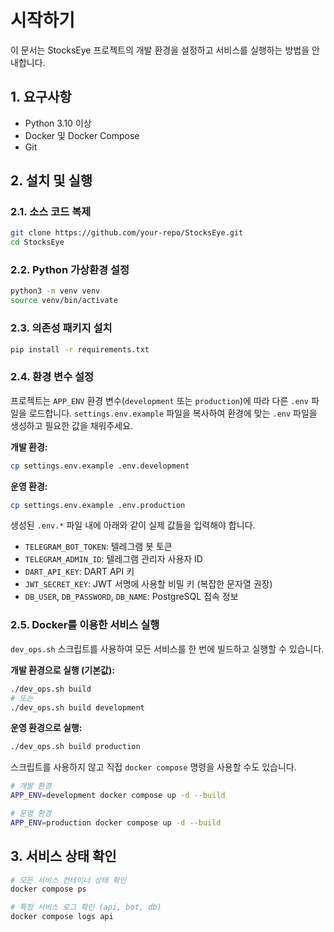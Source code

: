 # 시작하기

이 문서는 StocksEye 프로젝트의 개발 환경을 설정하고 서비스를 실행하는 방법을 안내합니다.

## 1. 요구사항

- Python 3.10 이상
- Docker 및 Docker Compose
- Git

## 2. 설치 및 실행

### 2.1. 소스 코드 복제

```bash
git clone https://github.com/your-repo/StocksEye.git
cd StocksEye
```

### 2.2. Python 가상환경 설정

```bash
python3 -m venv venv
source venv/bin/activate
```

### 2.3. 의존성 패키지 설치

```bash
pip install -r requirements.txt
```

### 2.4. 환경 변수 설정

프로젝트는 `APP_ENV` 환경 변수(`development` 또는 `production`)에 따라 다른 `.env` 파일을 로드합니다. `settings.env.example` 파일을 복사하여 환경에 맞는 `.env` 파일을 생성하고 필요한 값을 채워주세요.

**개발 환경:**
```bash
cp settings.env.example .env.development
```

**운영 환경:**
```bash
cp settings.env.example .env.production
```

생성된 `.env.*` 파일 내에 아래와 같이 실제 값들을 입력해야 합니다.
- `TELEGRAM_BOT_TOKEN`: 텔레그램 봇 토큰
- `TELEGRAM_ADMIN_ID`: 텔레그램 관리자 사용자 ID
- `DART_API_KEY`: DART API 키
- `JWT_SECRET_KEY`: JWT 서명에 사용할 비밀 키 (복잡한 문자열 권장)
- `DB_USER`, `DB_PASSWORD`, `DB_NAME`: PostgreSQL 접속 정보

### 2.5. Docker를 이용한 서비스 실행

`dev_ops.sh` 스크립트를 사용하여 모든 서비스를 한 번에 빌드하고 실행할 수 있습니다.

**개발 환경으로 실행 (기본값):**
```bash
./dev_ops.sh build
# 또는
./dev_ops.sh build development
```

**운영 환경으로 실행:**
```bash
./dev_ops.sh build production
```

스크립트를 사용하지 않고 직접 `docker compose` 명령을 사용할 수도 있습니다.

```bash
# 개발 환경
APP_ENV=development docker compose up -d --build

# 운영 환경
APP_ENV=production docker compose up -d --build
```

## 3. 서비스 상태 확인

```bash
# 모든 서비스 컨테이너 상태 확인
docker compose ps

# 특정 서비스 로그 확인 (api, bot, db)
docker compose logs api
```
